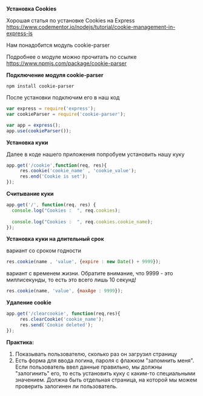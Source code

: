 **Установка Cookies**

Хорошая статья по установке Cookies на Express
https://www.codementor.io/nodejs/tutorial/cookie-management-in-express-js

Нам понадобится модуль cookie-parser

Подробнее о модуле можно прочитать по ссылке
https://www.npmjs.com/package/cookie-parser

**Подключение модуля cookie-parser**

```
npm install cookie-parser
```

После установки подключим его в наш код

```js
var express = require('express');
var cookieParser = require('cookie-parser');

var app = express();
app.use(cookieParser());
```

**Установка куки**

Далее в коде нашего приложения попробуем установить нашу куку

```js
app.get('/cookie',function(req, res){
     res.cookie('cookie_name' , 'cookie_value');
     res.end('Cookie is set');
});
```

**Считывание куки**

```js
app.get('/', function(req, res) {
  console.log("Cookies :  ", req.cookies);
  
  console.log("Cookies :  ", req.cookies.cookie_name);
});
```

**Установка куки на длительный срок**

вариант со сроком годности

```js
res.cookie(name , 'value', {expire : new Date() + 9999});
```

вариант с временем жизни. Обратите внимание, что 9999 - это миллисекунды, то есть это всего лишь 10 секунд!

```js
res.cookie(name, 'value', {maxAge : 9999});
```

**Удаление cookie**

```js
app.get('/clearcookie', function(req,res){
     res.clearCookie('cookie_name');
     res.send('Cookie deleted');
});
```


**Практика:**

1. Показывать пользователю, сколько раз он загрузил страницу
2. Есть форма для ввода логина, пароля с флажком "запомнить меня". Если пользователь ввел данные правильно, мы должны "залогинить" его, то есть установить куку с каким-то специальными значением. Должна быть отдельная страница, на которой мы можем проверить залогинен ли пользователь.